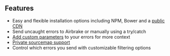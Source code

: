 ## Features

- Easy and flexible installation options including NPM, Bower and a [public CDN](https://cdnjs.com/libraries/airbrake-js)
- Send uncaught errors to Airbrake or manually using a try/catch
- [Add custom parameters](https://github.com/airbrake/airbrake-js/tree/master/packages/browser#filtering-errors) to your errors for more context
- [Private sourcemap support](/docs/features/private-sourcemaps)
- Control which errors you send with customizable filtering options
